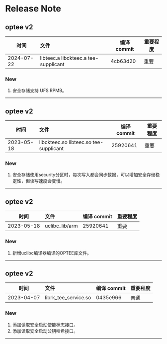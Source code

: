 # Release Note

## optee v2

| 时间       | 文件                                 | 编译 commit | 重要程度 |
| ---------- | :----------------------------------- | ----------- | -------- |
| 2024-07-22 | libteec.a libckteec.a tee-supplicant | 4cb63d20    | 重要     |

### New

1. 安全存储支持 UFS RPMB。

------

## optee v2

| 时间       | 文件                                   | 编译 commit | 重要程度 |
| ---------- | :------------------------------------- | ----------- | -------- |
| 2023-05-18 | libckteec.so libteec.so tee-supplicant | 25920641    | 重要     |

### New

1. 安全存储使用security分区时，每次写入都会同步数据，可以增加安全存储稳定性，但读写速度会变慢。

------

## optee v2

| 时间       | 文件           | 编译 commit | 重要程度 |
| ---------- | :------------- | ----------- | -------- |
| 2023-05-18 | uclibc_lib/arm | 25920641    | 重要     |

### New

1. 新增uclibc编译器编译的OPTEE库文件。

---

## optee v2

| 时间       | 文件                 | 编译 commit | 重要程度 |
| ---------- | :------------------- | ----------- | -------- |
| 2023-04-07 | librk_tee_service.so | 0435e966    | 普通     |

### New

1. 添加读取安全启动使能标志接口。
2. 添加读取安全启动公钥哈希接口。

---
